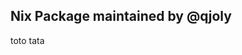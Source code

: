 ## Nix Package maintained by @qjoly

<!-- NIX-PACKAGES:START -->
toto
tata
<!-- NIX-PACKAGES:END -->
